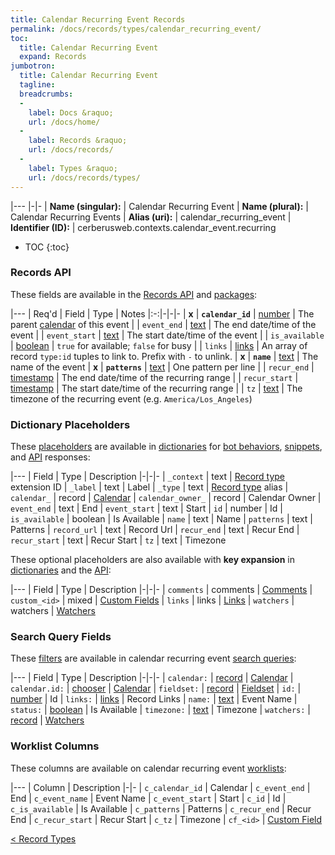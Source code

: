 ```yaml
---
title: Calendar Recurring Event Records
permalink: /docs/records/types/calendar_recurring_event/
toc:
  title: Calendar Recurring Event
  expand: Records
jumbotron:
  title: Calendar Recurring Event
  tagline: 
  breadcrumbs:
  -
    label: Docs &raquo;
    url: /docs/home/
  -
    label: Records &raquo;
    url: /docs/records/
  -
    label: Types &raquo;
    url: /docs/records/types/
---
```


|---
|-|-
| **Name (singular):** | Calendar Recurring Event
| **Name (plural):** | Calendar Recurring Events
| **Alias (uri):** | calendar_recurring_event
| **Identifier (ID):** | cerberusweb.contexts.calendar_event.recurring

* TOC
{:toc}

### Records API

These fields are available in the [Records API](/docs/api/endpoints/records/) and [packages](/docs/packages/):

|---
| Req'd | Field | Type | Notes
|:-:|-|-|-
| **x** | **`calendar_id`** | [number](/docs/records/fields/types/number/) | The parent [calendar](/docs/records/types/calendar/) of this event 
|   | `event_end` | [text](/docs/records/fields/types/text/) | The end date/time of the event 
|   | `event_start` | [text](/docs/records/fields/types/text/) | The start date/time of the event 
|   | `is_available` | [boolean](/docs/records/fields/types/boolean/) | `true` for available; `false` for busy 
|   | `links` | [links](/docs/records/fields/types/links/) | An array of record `type:id` tuples to link to. Prefix with `-` to unlink. 
| **x** | **`name`** | [text](/docs/records/fields/types/text/) | The name of the event 
| **x** | **`patterns`** | [text](/docs/records/fields/types/text/) | One pattern per line 
|   | `recur_end` | [timestamp](/docs/records/fields/types/timestamp/) | The end date/time of the recurring range 
|   | `recur_start` | [timestamp](/docs/records/fields/types/timestamp/) | The start date/time of the recurring range 
|   | `tz` | [text](/docs/records/fields/types/text/) | The timezone of the recurring event (e.g. `America/Los_Angeles`) 

### Dictionary Placeholders

These [placeholders](/docs/bots/scripting/placeholders/) are available in [dictionaries](/docs/bots/behaviors/dictionaries/) for [bot behaviors](/docs/bots/behaviors/), [snippets](/docs/snippets/), and [API](/docs/api/) responses:

|---
| Field | Type | Description
|-|-|-
| `_context` | text | [Record type](/docs/records/types/) extension ID
| `_label` | text | Label
| `_type` | text | [Record type](/docs/records/types/) alias
| `calendar_` | record | [Calendar](/docs/records/types/calendar/)
| `calendar_owner_` | record | Calendar Owner
| `event_end` | text | End
| `event_start` | text | Start
| `id` | number | Id
| `is_available` | boolean | Is Available
| `name` | text | Name
| `patterns` | text | Patterns
| `record_url` | text | Record Url
| `recur_end` | text | Recur End
| `recur_start` | text | Recur Start
| `tz` | text | Timezone

These optional placeholders are also available with **key expansion** in [dictionaries](/docs/bots/behaviors/dictionaries/key-expansion/) and the [API](/docs/api/responses/#expanding-keys-in-api-requests):

|---
| Field | Type | Description
|-|-|-
| `comments` | comments | [Comments](/docs/bots/behaviors/dictionaries/key-expansion/#comments)
| `custom_<id>` | mixed | [Custom Fields](/docs/bots/behaviors/dictionaries/key-expansion/#custom-fields)
| `links` | links | [Links](/docs/bots/behaviors/dictionaries/key-expansion/#links)
| `watchers` | watchers | [Watchers](/docs/bots/behaviors/dictionaries/key-expansion/#watchers)
	
### Search Query Fields

These [filters](/docs/search/#filters) are available in calendar recurring event [search queries](/docs/search/):

|---
| Field | Type | Description
|-|-|-
| `calendar:` | [record](/docs/search/#deep-search) | [Calendar](/docs/records/types/calendar/)
| `calendar.id:` | [chooser](/docs/search/filters/choosers/) | [Calendar](/docs/records/types/calendar/)
| `fieldset:` | [record](/docs/search/#deep-search) | [Fieldset](/docs/records/types/custom_fieldset/)
| `id:` | [number](/docs/search/filters/numbers/) | Id
| `links:` | [links](/docs/search/filters/links/) | Record Links
| `name:` | [text](/docs/search/filters/text/) | Event Name
| `status:` | [boolean](/docs/search/filters/booleans/) | Is Available
| `timezone:` | [text](/docs/search/filters/text/) | Timezone
| `watchers:` | [record](/docs/search/#deep-search) | [Watchers](/docs/records/types/worker/)
	
### Worklist Columns

These columns are available on calendar recurring event [worklists](/docs/worklists/):

|---
| Column | Description
|-|-
| `c_calendar_id` | Calendar
| `c_event_end` | End
| `c_event_name` | Event Name
| `c_event_start` | Start
| `c_id` | Id
| `c_is_available` | Is Available
| `c_patterns` | Patterns
| `c_recur_end` | Recur End
| `c_recur_start` | Recur Start
| `c_tz` | Timezone
| `cf_<id>` | [Custom Field](/docs/records/types/custom_field/)

<div class="section-nav">
	<div class="left">
		<a href="/docs/records/types/" class="prev">&lt; Record Types</a>
	</div>
	<div class="right align-right">
	</div>
</div>
<div class="clear"></div>